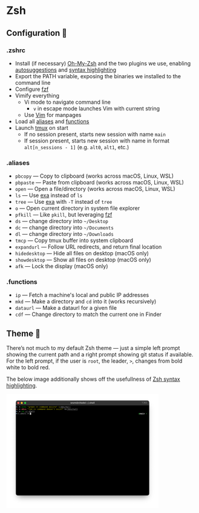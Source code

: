 # Zsh
## Configuration 🧩
### .zshrc
- Install (if necessary) [Oh-My-Zsh](https://ohmyz.sh/) and the two plugins we use, enabling [autosuggestions](https://github.com/zsh-users/zsh-autosuggestions) and [syntax highlighting](https://github.com/zsh-users/zsh-syntax-highlighting)
- Export the PATH variable, exposing the binaries we installed to the command line
- Configure [fzf](https://github.com/junegunn/fzf)
- Vimify everything
  - Vi mode to navigate command line
    - `v` in escape mode launches Vim with current string
  - Use [Vim](https://github.com/vim/vim) for manpages
- Load all [aliases](aliases) and [functions](functions)
- Launch [tmux](https://github.com/tmux/tmux) on start
  - If no session present, starts new session with name `main`
  - If session present, starts new session with name in format `alt[n_sessions - 1]` (e.g. `alt0`, `alt1`, etc.)
  
### .aliases
- `pbcopy` — Copy to clipboard (works across macOS, Linux, WSL)
- `pbpaste` — Paste from clipboard (works across macOS, Linux, WSL)
- `open` — Open a file/directory (works across macOS, Linux, WSL)
- `ls` — Use [exa](https://github.com/ogham/exa) instead of `ls`
- `tree` — Use [exa](https://github.com/ogham/exa) with `-T` instead of `tree`
- `o` — Open current directory in system file explorer
- `pfkill` — Like `pkill`, but leveraging [fzf](https://github.com/junegunn/fzf)
- `ds` — change directory into `~/Desktop`
- `dc` — change directory into `~/Documents`
- `dl` — change directory into `~/Downloads`
- `tmcp` — Copy tmux buffer into system clipboard
- `expandurl` — Follow URL redirects, and return final location
- `hidedesktop` — Hide all files on desktop (macOS only)
- `showdesktop` — Show all files on desktop (macOS only)
- `afk` — Lock the display (macOS only)

### .functions
- `ip` — Fetch a machine's local and public IP addresses
- `mkd` — Make a directory and `cd` into it (works recursively)
- `dataurl` — Make a dataurl for a given file
- `cdf` — Change directory to match the current one in Finder

## Theme 🎨
There’s not much to my default Zsh theme — just a simple left prompt showing the current path and a right prompt showing git status if available. For the left prompt, if the user is `root`, the leader, `>`, changes from bold white to bold red.

The below image additionally shows off the usefullness of [Zsh syntax highlighting](https://github.com/zsh-users/zsh-syntax-highlighting).

<img src="../assets/ZshThemePreview.png" alt="Zsh Theme Preview" width="80%"/>
